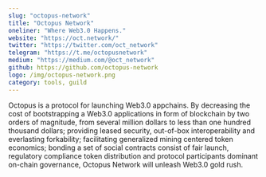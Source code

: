 ```yaml
---
slug: "octopus-network"
title: "Octopus Network"
oneliner: "Where Web3.0 Happens."
website: "https://oct.network/"
twitter: "https://twitter.com/oct_network"
telegram: "https://t.me/octopusnetwork"
medium: "https://medium.com/@oct_network"
github: https://github.com/octopus-network
logo: /img/octopus-network.png
category: tools, guild
---
```


Octopus is a protocol for launching Web3.0 appchains. By decreasing the cost of bootstrapping a Web3.0 applications in form of blockchain by two orders of magnitude, from several million dollars to less than one hundred thousand dollars; providing leased security, out-of-box interoperability and everlasting forkability; facilitating generalized mining centered token economics; bonding a set of social contracts consist of fair launch, regulatory compliance token distribution and protocol participants dominant on-chain governance, Octopus Network will unleash Web3.0 gold rush.
